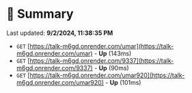 # 📖 Summary
Last updated: **9/2/2024, 11:38:35 PM**

- `GET` [https://talk-m6gd.onrender.com/umar](https://talk-m6gd.onrender.com/umar) - **Up** (143ms)
- `GET` [https://talk-m6gd.onrender.com/9337](https://talk-m6gd.onrender.com/9337) - **Up** (90ms)
- `GET` [https://talk-m6gd.onrender.com/umar920](https://talk-m6gd.onrender.com/umar920) - **Up** (101ms)
